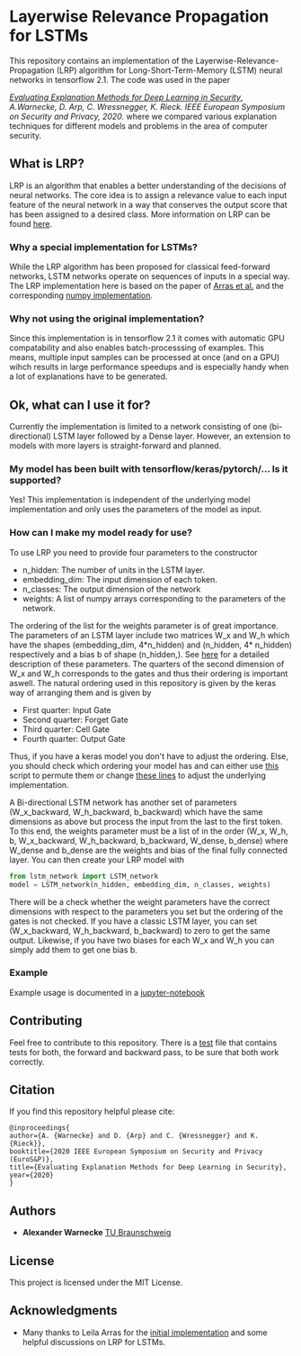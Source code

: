 # Layerwise Relevance Propagation for LSTMs

This repository contains an implementation of the Layerwise-Relevance-Propagation (LRP) algorithm for Long-Short-Term-Memory (LSTM) neural networks in tensorflow 2.1. The code was used in the paper

[_Evaluating Explanation Methods for Deep Learning in Security_](https://www.sec.cs.tu-bs.de/pubs/2019-explain.pdf), _A.Warnecke, D. Arp, C. Wressnegger, K. Rieck. IEEE European Symposium on Security and Privacy, 2020._ where we compared various explanation techniques for different models and problems in the area of computer security.

## What is LRP?

LRP is an algorithm that enables a better understanding of the decisions of neural networks. The core idea is to assign a relevance value to each input feature of the neural network in a way that conserves the output score that has been assigned to a desired class. More information on LRP can be found [here](http://www.heatmapping.org).

### Why a special implementation for LSTMs?

While the LRP algorithm has been proposed for classical feed-forward networks, LSTM networks operate on sequences of inputs in a special way. The LRP implementation here is based on the paper of [Arras et al.](https://www.aclweb.org/anthology/W17-5221/) and the corresponding [numpy implementation](https://github.com/ArrasL/LRP_for_LSTM).

### Why not using the original implementation?

Since this implementation is in tensorflow 2.1 it comes with automatic GPU compatability and also enables batch-processsing of examples. This means, multiple input samples can be processed at once (and on a GPU) wihch results in large performance speedups and is especially handy when a lot of explanations have to be generated.

## Ok, what can I use it for?

Currently the implementation is limited to a network consisting of one (bi-directional) LSTM layer followed by a Dense layer. However, an extension to models with more layers is straight-forward and planned.

### My model has been built with tensorflow/keras/pytorch/... Is it supported?

Yes! This implementation is independent of the underlying model implementation and only uses the parameters of the model as input.

### How can I make my model ready for use?

To use LRP you need to provide four parameters to the constructor

* n_hidden: The number of units in the LSTM layer.
* embedding_dim: The input dimension of each token.
* n_classes: The output dimension of the network
* weights: A list of numpy arrays corresponding to the parameters of the network.

The ordering of the list for the weights parameter is of great importance. The parameters of an LSTM layer include two matrices W_x and W_h which have the shapes (embedding_dim, 4\*n_hidden) and (n_hidden, 4\* n_hidden) respectively and a bias b of shape (n_hidden,). See [here](https://colah.github.io/posts/2015-08-Understanding-LSTMs/) for a detailed description of these parameters. The quarters of the second dimension of W_x and W_h corresponds to the gates and thus their ordering is important aswell. The natural ordering used in this repository is given by the keras way of arranging them and is given by

* First quarter: Input Gate
* Second quarter: Forget Gate
* Third quarter: Cell Gate
* Fourth quarter: Output Gate

Thus, if you have a keras model you don't have to adjust the ordering. Else, you should check which ordering your model has and can either use [this](model/model_transformer.py) script to permute them or change [these lines](https://github.com/alewarne/LRP_for_LSTMs/blob/72c19eb6e0462e970211b1f4414366f89175344e/lstm_network.py#L45-L48) to adjust the underlying implementation.

A Bi-directional LSTM network has another set of parameters (W_x_backward, W_h_backward, b_backward) which have the same dimensions as above but process the input from the last to the first token. To this end, the weights parameter must be a list of in the order (W_x, W_h, b, W_x_backward, W_h_backward, b_backward, W_dense, b_dense) where W_dense and b_dense are the weights and bias of the final fully connected layer. You can then create your LRP model with

```python
from lstm_network import LSTM_network
model = LSTM_network(n_hidden, embedding_dim, n_classes, weights)
```

There will be a check whether the weight parameters have the correct dimensions with respect to the parameters you set but the ordering of the gates is not checked. If you have a classic LSTM layer, you can set (W_x_backward, W_h_backward, b_backward) to zero to get the same output. Likewise, if you have two biases for each W_x and W_h you can simply add them to get one bias b.

### Example

Example usage is documented in a [jupyter-notebook](example.ipynb)

## Contributing

Feel free to contribute to this repository. There is a [test](lrp_tests.py) file that contains tests for both, the forward and backward pass, to be sure that both work correctly.

## Citation

If you find this repository helpful please cite:

```
@inproceedings{
author={A. {Warnecke} and D. {Arp} and C. {Wressnegger} and K. {Rieck}},
booktitle={2020 IEEE European Symposium on Security and Privacy (EuroS&P)},
title={Evaluating Explanation Methods for Deep Learning in Security},
year={2020}
} 
```

## Authors

* **Alexander Warnecke** [TU Braunschweig](https://www.tu-braunschweig.de/sec/team/alex)

## License

This project is licensed under the MIT License.

## Acknowledgments

* Many thanks to Leila Arras for the [initial implementation](https://github.com/ArrasL/LRP_for_LSTM) and some helpful discussions on LRP for LSTMs.
